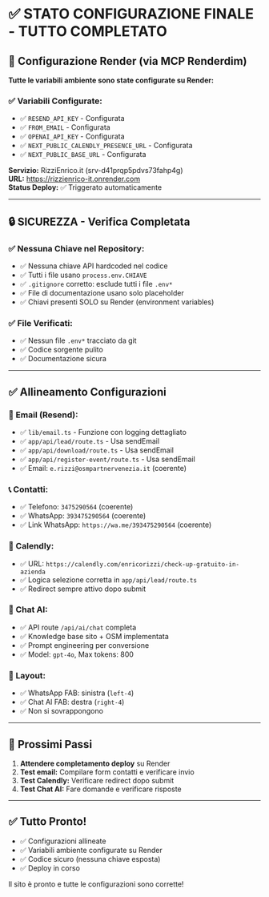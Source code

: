 # ✅ STATO CONFIGURAZIONE FINALE - TUTTO COMPLETATO

## 🎯 Configurazione Render (via MCP Renderdim)

**Tutte le variabili ambiente sono state configurate su Render:**

### ✅ Variabili Configurate:
- ✅ `RESEND_API_KEY` - Configurata
- ✅ `FROM_EMAIL` - Configurata  
- ✅ `OPENAI_API_KEY` - Configurata
- ✅ `NEXT_PUBLIC_CALENDLY_PRESENCE_URL` - Configurata
- ✅ `NEXT_PUBLIC_BASE_URL` - Configurata

**Servizio:** RizziEnrico.it (srv-d41prqp5pdvs73fahp4g)  
**URL:** https://rizzienrico-it.onrender.com  
**Status Deploy:** ✅ Triggerato automaticamente

---

## 🔒 SICUREZZA - Verifica Completata

### ✅ Nessuna Chiave nel Repository:
- ✅ Nessuna chiave API hardcoded nel codice
- ✅ Tutti i file usano `process.env.CHIAVE`
- ✅ `.gitignore` corretto: esclude tutti i file `.env*`
- ✅ File di documentazione usano solo placeholder
- ✅ Chiavi presenti SOLO su Render (environment variables)

### ✅ File Verificati:
- ✅ Nessun file `.env*` tracciato da git
- ✅ Codice sorgente pulito
- ✅ Documentazione sicura

---

## ✅ Allineamento Configurazioni

### 📧 Email (Resend):
- ✅ `lib/email.ts` - Funzione con logging dettagliato
- ✅ `app/api/lead/route.ts` - Usa sendEmail
- ✅ `app/api/download/route.ts` - Usa sendEmail
- ✅ `app/api/register-event/route.ts` - Usa sendEmail
- ✅ Email: `e.rizzi@osmpartnervenezia.it` (coerente)

### 📞 Contatti:
- ✅ Telefono: `3475290564` (coerente)
- ✅ WhatsApp: `393475290564` (coerente)
- ✅ Link WhatsApp: `https://wa.me/393475290564` (coerente)

### 📅 Calendly:
- ✅ URL: `https://calendly.com/enricorizzi/check-up-gratuito-in-azienda`
- ✅ Logica selezione corretta in `app/api/lead/route.ts`
- ✅ Redirect sempre attivo dopo submit

### 🤖 Chat AI:
- ✅ API route `/api/ai/chat` completa
- ✅ Knowledge base sito + OSM implementata
- ✅ Prompt engineering per conversione
- ✅ Model: `gpt-4o`, Max tokens: 800

### 📱 Layout:
- ✅ WhatsApp FAB: sinistra (`left-4`)
- ✅ Chat AI FAB: destra (`right-4`)
- ✅ Non si sovrappongono

---

## 🚀 Prossimi Passi

1. **Attendere completamento deploy** su Render
2. **Test email:** Compilare form contatti e verificare invio
3. **Test Calendly:** Verificare redirect dopo submit
4. **Test Chat AI:** Fare domande e verificare risposte

---

## ✅ Tutto Pronto!

- ✅ Configurazioni allineate
- ✅ Variabili ambiente configurate su Render
- ✅ Codice sicuro (nessuna chiave esposta)
- ✅ Deploy in corso

Il sito è pronto e tutte le configurazioni sono corrette!

